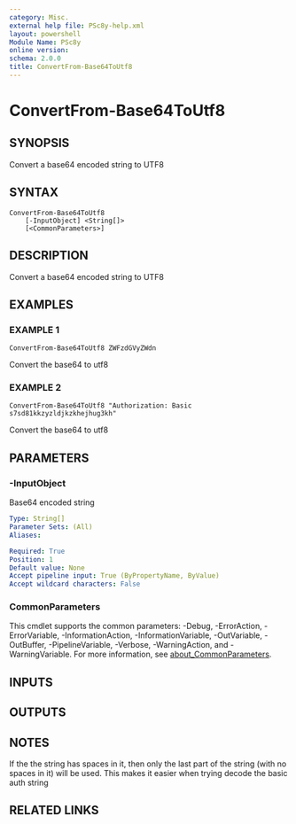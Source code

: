 ```yaml
---
category: Misc.
external help file: PSc8y-help.xml
layout: powershell
Module Name: PSc8y
online version:
schema: 2.0.0
title: ConvertFrom-Base64ToUtf8
---
```


# ConvertFrom-Base64ToUtf8

## SYNOPSIS
Convert a base64 encoded string to UTF8

## SYNTAX

```
ConvertFrom-Base64ToUtf8
	[-InputObject] <String[]>
	[<CommonParameters>]
```

## DESCRIPTION
Convert a base64 encoded string to UTF8

## EXAMPLES

### EXAMPLE 1
```
ConvertFrom-Base64ToUtf8 ZWFzdGVyZWdn
```

Convert the base64 to utf8

### EXAMPLE 2
```
ConvertFrom-Base64ToUtf8 "Authorization: Basic s7sd81kkzyzldjkzkhejhug3kh"
```

Convert the base64 to utf8

## PARAMETERS

### -InputObject
Base64 encoded string

```yaml
Type: String[]
Parameter Sets: (All)
Aliases:

Required: True
Position: 1
Default value: None
Accept pipeline input: True (ByPropertyName, ByValue)
Accept wildcard characters: False
```

### CommonParameters
This cmdlet supports the common parameters: -Debug, -ErrorAction, -ErrorVariable, -InformationAction, -InformationVariable, -OutVariable, -OutBuffer, -PipelineVariable, -Verbose, -WarningAction, and -WarningVariable. For more information, see [about_CommonParameters](http://go.microsoft.com/fwlink/?LinkID=113216).

## INPUTS

## OUTPUTS

## NOTES
If the the string has spaces in it, then only the last part of the string (with no spaces in it) will be used.
This makes it easier when trying decode the basic auth string

## RELATED LINKS
